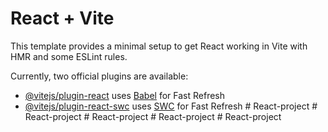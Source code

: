 # React + Vite

This template provides a minimal setup to get React working in Vite with HMR and some ESLint rules.

Currently, two official plugins are available:

- [@vitejs/plugin-react](https://github.com/vitejs/vite-plugin-react/blob/main/packages/plugin-react/README.md) uses [Babel](https://babeljs.io/) for Fast Refresh
- [@vitejs/plugin-react-swc](https://github.com/vitejs/vite-plugin-react-swc) uses [SWC](https://swc.rs/) for Fast Refresh
#   R e a c t - p r o j e c t  
 #   R e a c t - p r o j e c t  
 #   R e a c t - p r o j e c t  
 #   R e a c t - p r o j e c t  
 #   R e a c t - p r o j e c t  
 